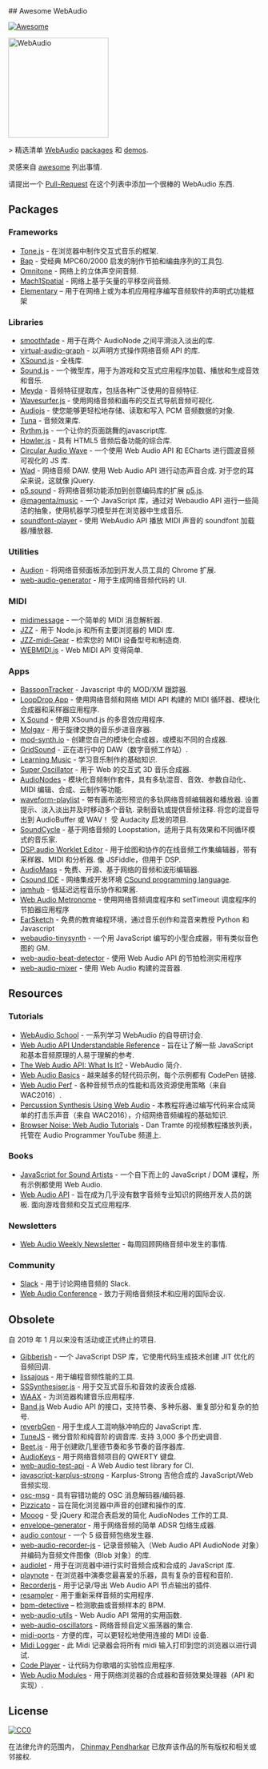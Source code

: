 <div class="github-widget" data-repo="notthetup/awesome-webaudio"></div>
## Awesome WebAudio

[![Awesome](https://awesome.re/badge.svg)](https://github.com/sindresorhus/awesome#readme)

<img src="https://raw.githubusercontent.com/voodootikigod/logo.js/master/webaudio/webaudio-js.png" width="200px" alt="WebAudio">

&gt; 精选清单 [WebAudio](https://developer.mozilla.org/en-US/docs/Web/API/Web_Audio_API) [packages](#packages) 和 [demos](#demos).

灵感来自 [awesome](https://github.com/sindresorhus/awesome) 列出事情.

请提出一个 [Pull-Request](https://github.com/notthetup/awesome-webaudio/pulls) 在这个列表中添加一个很棒的 WebAudio 东西.



## Packages

### Frameworks

- [Tone.js](https://github.com/Tonejs/Tone.js) - 在浏览器中制作交互式音乐的框架.
- [Bap](https://github.com/adamrenklint/bap) - 受经典 MPC60/2000 启发的制作节拍和编曲序列的工具包.
- [Omnitone](https://github.com/GoogleChrome/omnitone) - 网络上的立体声空间音频.
- [Mach1Spatial](https://github.com/Mach1Studios/m1-sdk) - 网络上基于矢量的平移空间音频.
- [Elementary](https://www.elementary.audio/) – 用于在网络上或为本机应用程序编写音频软件的声明式功能框架

### Libraries

- [smoothfade](https://github.com/notthetup/smoothfade) - 用于在两个 AudioNode 之间平滑淡入淡出的库.
- [virtual-audio-graph](https://github.com/benji6/virtual-audio-graph) - 以声明方式操作网络音频 API 的库.
- [XSound.js](https://xsound.app/) - 全栈库.
- [Sound.js](https://github.com/kittykatattack/sound.js) - 一个微型库，用于为游戏和交互式应用程序加载、播放和生成音效和音乐.
- [Meyda](https://github.com/meyda/meyda) - 音频特征提取库，包括各种广泛使用的音频特征.
- [Wavesurfer.js](https://github.com/katspaugh/wavesurfer.js) - 使用网络音频和画布的交互式导航音频可视化.
- [Audiojs](https://github.com/audiojs/audio) - 使您能够更轻松地存储、读取和写入 PCM 音频数据的对象.
- [Tuna](https://github.com/Theodeus/tuna) - 音频效果库.
- [Rythm.js](https://okazari.github.io/Rythm.js/) - 一个让你的页面跳舞的javascript库.
- [Howler.js](https://github.com/goldfire/howler.js) - 具有 HTML5 音频后备功能的综合库.
- [Circular Audio Wave](https://github.com/kelvinau/circular-audio-wave) - 一个使用 Web Audio API 和 ECharts 进行圆波音频可视化的 JS 库.
- [Wad](https://github.com/rserota/wad)  - 网络音频 DAW. 使用 Web Audio API 进行动态声音合成. 对于您的耳朵来说，这就像 jQuery.
- [p5.sound](https://p5js.org/reference/#/libraries/p5.sound) - 将网络音频功能添加到创意编码库的扩展 [p5.js](https://p5js.org/).
- [@magenta/music](https://github.com/magenta/magenta-js/tree/master/music) - 一个 JavaScript 库，通过对 Webaudio API 进行一些简洁的抽象，使用机器学习模型并在浏览器中生成音乐.
- [soundfont-player](https://www.npmjs.com/package/soundfont-player) - 使用 WebAudio API 播放 MIDI 声音的 soundfont 加载器/播放器.

### Utilities

- [Audion](https://github.com/google/audion) - 将网络音频面板添加到开发人员工具的 Chrome 扩展.
- [web-audio-generator](https://github.com/ISNIT0/webaudio-generator) - 用于生成网络音频代码的 UI.

### MIDI

- [midimessage](https://github.com/notthetup/midimessage) - 一个简单的 MIDI 消息解析器.
- [JZZ](https://github.com/jazz-soft/JZZ) - 用于 Node.js 和所有主要浏览器的 MIDI 库.
- [JZZ-midi-Gear](https://github.com/jazz-soft/JZZ-midi-Gear) - 检索您的 MIDI 设备型号和制造商.
- [WEBMIDI.js](https://webmidijs.org/) - Web MIDI API 变得简单.

### Apps

- [BassoonTracker](https://github.com/steffest/BassoonTracker) - Javascript 中的 MOD/XM 跟踪器.
- [LoopDrop App](https://github.com/mmckegg/loop-drop-app) - 使用网络音频和网络 MIDI API 构建的 MIDI 循环器、模块化合成器和采样器应用程序.
- [X Sound](https://xsound.app/) - 使用 XSound.js 的多音效应用程序.
- [Molgav](https://github.com/surikov/molgav) - 用于旋律交换的音乐步进音序器.
- [mod-synth.io](https://github.com/andrevenancio/mod-synth.io) - 创建您自己的模块化合成器，或模拟不同的合成器.
- [GridSound](https://gridsound.github.io) - 正在进行中的 DAW（数字音频工作站）.
- [Learning Music](https://learningmusic.ableton.com/) - 学习音乐制作的基础知识.
- [Super Oscillator](https://github.com/lukehorvat/super-oscillator) - 用于 Web 的交互式 3D 音乐合成器.
- [AudioNodes](https://audionodes.com) - 模块化音频制作套件，具有多轨混音、音效、参数自动化、MIDI 编辑、合成、云制作等功能.
- [waveform-playlist](https://github.com/naomiaro/waveform-playlist)  - 带有画布波形预览的多轨网络音频编辑器和播放器. 设置提示、淡入淡出并及时移动多个音轨. 录制音轨或提供音频注释. 将您的混音导出到 AudioBuffer 或 WAV！ 受 Audacity 启发的项目.
- [SoundCycle](https://github.com/scriptify/soundcycle) - 基于网络音频的 Loopstation，适用于具有效果和不同循环模式的音乐家.
- [DSP.audio Worklet Editor](https://dsp.audio/editor/)  - 用于绘图和协作的在线音频工作集编辑器，带有采样器、MIDI 和分析器. 像 JSFiddle，但用于 DSP.
- [AudioMass](https://audiomass.co/) - 免费、开源、基于网络的音频和波形编辑器.
- [Csound IDE](https://ide.csound.com/) - 网络集成开发环境 [CSound programming language](https://en.wikipedia.org/wiki/Csound).
- [jamhub](https://github.com/fletcherist/jamhub) - 低延迟远程音乐协作和果酱.
- [Web Audio Metronome](https://github.com/cwilso/metronome) - 使用网络音频调度程序和 setTimeout 调度程序的节拍器应用程序
- [EarSketch](https://earsketch.gatech.edu/landing/#/) - 免费的教育编程环境，通过音乐创作和混音来教授 Python 和 Javascript
- [webaudio-tinysynth](https://github.com/g200kg/webaudio-tinysynth) - 一个用 JavaScript 编写的小型合成器，带有类似音色图的 GM.
- [web-audio-beat-detector](https://github.com/meerasndr/sample-golang-app) - 使用 Web Audio API 的节拍检测实用程序
- [web-audio-mixer](https://github.com/jamesfiltness/web-audio-mixer) - 使用 Web Audio 构建的混音器.



## Resources

### Tutorials

- [WebAudio School](https://github.com/mmckegg/web-audio-school) - 一系列学习 WebAudio 的自导研讨会.
- [Web Audio API Understandable Reference](https://web-audio-api.firebaseapp.com/) - 旨在让了解一些 JavaScript 和基本音频原理的人易于理解的参考.
- [The Web Audio API: What Is It?](https://code.tutsplus.com/tutorials/the-web-audio-api-what-is-it--cms-23735) - WebAudio 简介.
- [Web Audio Basics](https://github.com/kylestetz/Web-Audio-Basics) - 越来越多的轻代码示例，每个示例都有 CodePen 链接.
- [Web Audio Perf](https://padenot.github.io/web-audio-perf/) - 各种音频节点的性能和高效资源使用策略（来自 WAC2016）.
- [Percussion Synthesis Using Web Audio](https://github.com/irritant/WAC-2016-Tutorial) - 本教程将通过编写代码来合成简单的打击乐声音（来自 WAC2016），介绍网络音频编程的基础知识.
- [Browser Noise: Web Audio Tutorials](https://www.youtube.com/playlist?list=PLLgJJsrdwhPywJe2TmMzYNKHdIZ3PASbr) - Dan Tramte 的视频教程播放列表，托管在 Audio Programmer YouTube 频道上.

### Books

- [JavaScript for Sound Artists](https://www.routledge.com/JavaScript-for-Sound-Artists-Learn-to-Code-with-the-Web-Audio-API/Turner-Leonard/p/book/9781138961531) - 一个自下而上的 JavaScript / DOM 课程，所有示例都使用 Web Audio.
- [Web Audio API](https://webaudioapi.com/book/)  - 旨在成为几乎没有数字音频专业知识的网络开发人员的跳板. 面向游戏音频和交互式应用程序.

### Newsletters

- [Web Audio Weekly Newsletter](https://www.webaudioweekly.com) - 每周回顾网络音频中发生的事情.

### Community

- [Slack](https://web-audio-slackin.herokuapp.com/) - 用于讨论网络音频的 Slack.
- [Web Audio Conference](https://webaudioconf.com/) - 致力于网络音频技术和应用的国际会议.

## Obsolete

自 2019 年 1 月以来没有活动或正式终止的项目.

- [Gibberish](https://github.com/gibber-cc/gibberish) - 一个 JavaScript DSP 库，它使用代码生成技术创建 JIT 优化的音频回调.
- [lissajous](https://github.com/kylestetz/lissajous) - 用于编程音频性能的工具.
- [SSSynthesiser.js](https://github.com/surikov/SSSynthesiser.js) - 用于交互式音乐和音效的波表合成器.
- [WAAX](https://github.com/hoch/WAAX/) - 为浏览器构建音乐应用程序.
- [Band.js](https://github.com/meenie/band.js/) Web Audio API 的接口，支持节奏、多种乐器、重复部分和复杂的拍号.
- [reverbGen](https://github.com/adelespinasse/reverbGen) - 用于生成人工混响脉冲响应的 JavaScript 库.
- [TuneJS](https://github.com/abbernie/tune)  - 微分音阶和纯音阶的调音库. 支持 3,000 多个历史调音.
- [Beet.js](https://github.com/zya/beet.js) - 用于创建欧几里德节奏和多节奏的音序器库.
- [AudioKeys](https://github.com/kylestetz/AudioKeys) - 用于网络音频项目的 QWERTY 键盘.
- [web-audio-test-api](https://github.com/mohayonao/web-audio-test-api) - A Web Audio test library for CI.
- [javascript-karplus-strong](https://github.com/mrahtz/javascript-karplus-strong) - Karplus-Strong 吉他合成的 JavaScript/Web 音频实现.
- [osc-msg](https://github.com/mohayonao/osc-msg) - 具有容错功能的 OSC 消息解码器/编码器.
- [Pizzicato](https://github.com/alemangui/pizzicato) - 旨在简化浏览器中声音的创建和操作的库.
- [Mooog](https://github.com/mattlima/mooog) - 受 jQuery 和混合表启发的简化 AudioNodes 工作的工具.
- [envelope-generator](https://github.com/itsjoesullivan/envelope-generator) - 用于网络音频的简单 ADSR 包络生成器.
- [audio contour](https://github.com/danigb/audio-contour) - 一个 5 级音频包络发生器.
- [web-audio-recorder-js](https://github.com/higuma/web-audio-recorder-js) - 记录音频输入（Web Audio API AudioNode 对象）并编码为音频文件图像（Blob 对象）的库.
- [audiolet](https://github.com/oampo/Audiolet) - 用于在浏览器中进行实时音频合成和合成的 JavaScript 库.
- [playnote](https://github.com/createbits/playnote) - 在浏览器中演奏您最喜爱的乐器，具有复杂的音程和音阶.
- [Recorderjs](https://github.com/mattdiamond/Recorderjs) - 用于记录/导出 Web Audio API 节点输出的插件.
- [resampler](https://github.com/notthetup/resampler) - 用于重新采样音频的实用程序.
- [bpm-detective](https://github.com/tornqvist/bpm-detective) – 检测歌曲或音频样本的 BPM.
- [web-audio-utils](https://github.com/mohayonao/web-audio-utils) - Web Audio API 常用的实用函数.
- [web-audio-oscillators](https://github.com/lukehorvat/web-audio-oscillators) - 网络音频自定义振荡器的集合.
- [midi-ports](https://github.com/AndrejHronco/midi-ports) - 方便的库，可以更轻松地使用连接的 MIDI 设备.
- [Midi Logger](http://outputchannel.com/midi-logger/) - 此 Midi 记录器会将所有 midi 输入打印到您的浏览器以进行调试.
- [Code Player](https://github.com/jcppman/code-player) - 让代码为你歌唱的实验性应用程序.
- [Web Audio Modules](https://www.webaudiomodules.org/) - 用于网络浏览器的合成器和音频效果处理器（API 和实现）.

## License

[![CC0](http://mirrors.creativecommons.org/presskit/buttons/88x31/svg/cc-zero.svg)](https://creativecommons.org/publicdomain/zero/1.0/)

在法律允许的范围内， [Chinmay Pendharkar](https://chinmay.audio/) 已放弃该作品的所有版权和相关或邻接权.
